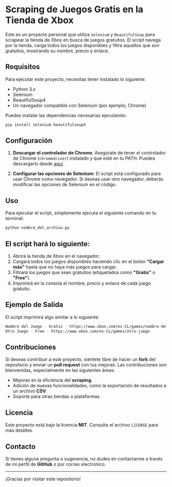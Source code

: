 # Scraping de Juegos Gratis en la Tienda de Xbox

Este es un proyecto personal que utiliza `Selenium` y `BeautifulSoup` para scrapear la tienda de Xbox en busca de juegos gratuitos. El script navega por la tienda, carga todos los juegos disponibles y filtra aquellos que son gratuitos, mostrando su nombre, precio y enlace.

## Requisitos

Para ejecutar este proyecto, necesitas tener instalado lo siguiente:

- Python 3.x
- Selenium
- BeautifulSoup4
- Un navegador compatible con Selenium (por ejemplo, Chrome)

Puedes instalar las dependencias necesarias ejecutando:

```bash
pip install selenium beautifulsoup4
```

## Configuración

1. **Descargar el controlador de Chrome**: Asegúrate de tener el controlador de Chrome (`chromedriver`) instalado y que esté en tu PATH. Puedes descargarlo desde [aquí](https://developer.chrome.com/docs/chromedriver/downloads?hl=es-419).

2. **Configurar las opciones de Selenium**: El script está configurado para usar Chrome como navegador. Si deseas usar otro navegador, deberás modificar las opciones de Selenium en el código.

## Uso

Para ejecutar el script, simplemente ejecuta el siguiente comando en tu terminal:

```bash
python nombre_del_archivo.py
```

## El script hará lo siguiente:

1. Abrirá la tienda de Xbox en el navegador.
2. Cargará todos los juegos disponibles haciendo clic en el botón **"Cargar más"** hasta que no haya más juegos para cargar.
3. Filtrará los juegos que sean gratuitos (etiquetados como **"Gratis"** o **"Free"**).
4. Imprimirá en la consola el nombre, precio y enlace de cada juego gratuito.

## Ejemplo de Salida

El script imprimirá algo similar a lo siguiente:

```bash
Nombre del Juego - Gratis - https://www.xbox.com/es-CL/games/nombre-del-juego
Otro Juego - Free - https://www.xbox.com/es-CL/games/otro-juego
```

## Contribuciones

Si deseas contribuir a este proyecto, siéntete libre de hacer un **fork** del repositorio y enviar un **pull request** con tus mejoras. Las contribuciones son bienvenidas, especialmente en las siguientes áreas:

- Mejoras en la eficiencia del **scraping**.
- Adición de nuevas funcionalidades, como la exportación de resultados a un archivo **CSV**.
- Soporte para otras tiendas o plataformas.

## Licencia

Este proyecto está bajo la licencia **MIT**. Consulta el archivo `LICENSE` para más detalles.

## Contacto

Si tienes alguna pregunta o sugerencia, no dudes en contactarme a través de mi perfil de **GitHub** o por correo electrónico.

---

¡Gracias por visitar este repositorio!
